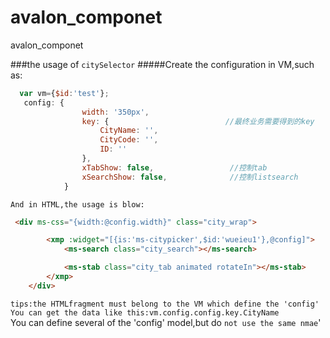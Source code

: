 # avalon_componet
avalon_componet

###the usage of `citySelector`
#####Create the configuration in VM,such as:
```javascript
  var vm={$id:'test'};
   config: {
                width: '350px',
                key: {                          //最终业务需要得到的key
                    CityName: '',
                    CityCode: '',
                    ID: ''
                },
                xTabShow: false,                 //控制tab
                xSearchShow: false,              //控制listsearch
            }
 ```    
    And in HTML,the usage is blow:
```html
 <div ms-css="{width:@config.width}" class="city_wrap">

        <xmp :widget="[{is:'ms-citypicker',$id:'wueieu1'},@config]">
            <ms-search class="city_search"></ms-search>

            <ms-stab class="city_tab animated rotateIn"></ms-stab>
        </xmp>
    </div>
```
`tips:the HTMLfragment must belong to the VM which define the 'config'`<br>
`You can get the data like this:vm.config.config.key.CityName`<br>
 You can define several of the 'config' model,but do `not use the same nmae`'
